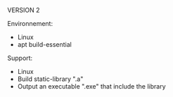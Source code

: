 
VERSION 2

Environnement:
- Linux
- apt build-essential

Support:
- Linux
- Build static-library ".a"
- Output an executable ".exe" that include the library

